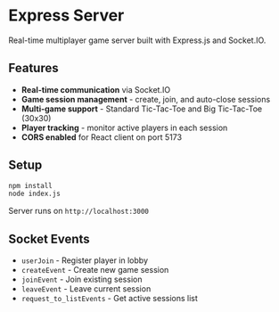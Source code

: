 # Express Server

Real-time multiplayer game server built with Express.js and Socket.IO.

## Features
- **Real-time communication** via Socket.IO
- **Game session management** - create, join, and auto-close sessions
- **Multi-game support** - Standard Tic-Tac-Toe and Big Tic-Tac-Toe (30x30)
- **Player tracking** - monitor active players in each session
- **CORS enabled** for React client on port 5173

## Setup
```bash
npm install
node index.js
```

Server runs on `http://localhost:3000`

## Socket Events
- `userJoin` - Register player in lobby
- `createEvent` - Create new game session
- `joinEvent` - Join existing session
- `leaveEvent` - Leave current session
- `request_to_listEvents` - Get active sessions list